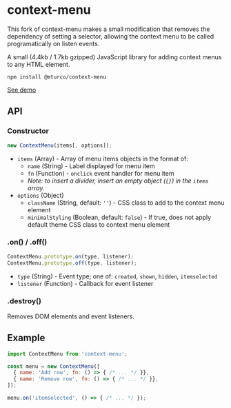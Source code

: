 # context-menu

This fork of context-menu makes a small modification that removes the dependency of setting a selector, allowing the context menu to be called programatically on listen events.

A small (4.4kb / 1.7kb gzipped) JavaScript library for adding context menus to any HTML element.

```shell
npm install @mturco/context-menu
```

[See demo](https://mturco.github.io/context-menu/)

## API

### Constructor

```js
new ContextMenu(items[, options]);
```

* `items` (Array) - Array of menu items objects in the format of:
  * `name` (String) - Label displayed for menu item
  * `fn` (Function) - `onclick` event handler for menu item
  * *Note: to insert a divider, insert an empty object (`{}`) in the `items` array.*
* `options` (Object)
  * `className` (String, default: `''`) - CSS class to add to the context menu element
  * `minimalStyling` (Boolean, default: `false`) - If true, does not apply default theme CSS class to context menu element

### .on() / .off()

```js
ContextMenu.prototype.on(type, listener);
ContextMenu.prototype.off(type, listener);
```

* `type` (String) - Event type; one of: `created`, `shown`, `hidden`, `itemselected`
* `listener` (Function) - Callback for event listener

### .destroy()

Removes DOM elements and event listeners.

## Example

```js
import ContextMenu from 'context-menu';

const menu = new ContextMenu([
  { name: 'Add row', fn: () => { /* ... */ }},
  { name: 'Remove row', fn: () => { /* ... */ }},
]);

menu.on('itemselected', () => { /* ... */ });
```
